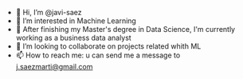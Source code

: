 - 👋 Hi, I’m @javi-saez
- 👀 I’m interested in Machine Learning
- 🌱 After finishing my Master's degree in Data Science, I'm currently working as a business data analyst
- 💞️ I’m looking to collaborate on projects related whith ML
- 📫 How to reach me: u can send me a message to j.saezmarti@gmail.com
